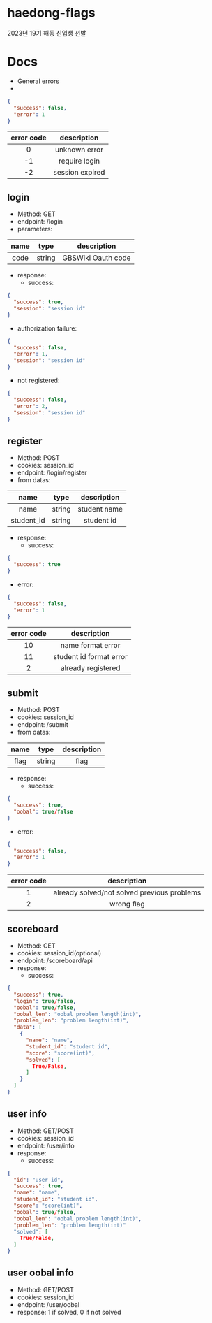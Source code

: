 # haedong-flags
2023년 19기 해동 신입생 선발

# Docs
* General errors
* 
```json
{
  "success": false,
  "error": 1
}
```
| error code |   description   |
|:----------:|:---------------:|
| 0 | unknown error |
|     -1     |  require login  |
|     -2     | session expired |

## login
* Method: GET
* endpoint: /login
* parameters:

|name|type|description|
|:---:|:---:|:---:|
|code|string|GBSWiki Oauth code|
* response:
  * success:  
```json
{
  "success": true,
  "session": "session id"
}
```
  * authorization failure:  
```json
{
  "success": false,
  "error": 1,
  "session": "session id"
}
```
  * not registered:  
```json
{
  "success": false,
  "error": 2,
  "session": "session id"
}
```
## register
* Method: POST
* cookies: session_id
* endpoint: /login/register
* from datas:

| name |type| description  |
|:----:|:---:|:------------:|
| name |string| student name |
| student_id | string | student id |

* response:
  * success:  
```json
{
  "success": true
}
```
  * error:  
```json
{
  "success": false,
  "error": 1
}
```
| error code | description |
|:----------:|:-----------:|
| 10 | name format error |
| 11 | student id format error |
| 2 | already registered |

## submit
* Method: POST
* cookies: session_id
* endpoint: /submit
* from datas:

| name |type| description  |
|:----:|:---:|:------------:|
| flag |string| flag |

* response:
  * success:
```json
{
  "success": true,
  "oobal": true/false
}
```

  * error:  
```json
{
  "success": false,
  "error": 1
}
```
| error code |                 description                 |
|:----------:|:-------------------------------------------:|
| 1 | already solved/not solved previous problems |
| 2 | wrong flag |

## scoreboard
* Method: GET
* cookies: session_id(optional)
* endpoint: /scoreboard/api
* response:
  * success:  
```json
{
  "success": true,
  "login": true/false,
  "oobal": true/false,
  "oobal_len": "oobal problem length(int)",
  "problem_len": "problem length(int)",
  "data": [
    {
      "name": "name",
      "student_id": "student id",
      "score": "score(int)",
      "solved": [
        True/False,
      ]
    }
  ]
}
```

## user info
* Method: GET/POST
* cookies: session_id
* endpoint: /user/info
* response:
  * success:  
```json
{
  "id": "user id",
  "success": true,
  "name": "name",
  "student_id": "student id",
  "score": "score(int)",
  "oobal": true/false,
  "oobal_len": "oobal problem length(int)",
  "problem_len": "problem length(int)"
  "solved": [
    True/False,
  ]
}
```

## user oobal info
* Method: GET/POST
* cookies: session_id
* endpoint: /user/oobal
* response: 1 if solved, 0 if not solved
